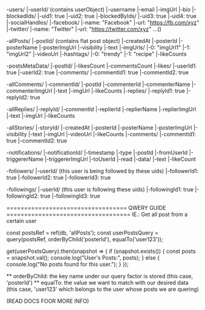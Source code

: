 -users/
  |-userId/ (contains userObject)
    |-username
    |-email
    |-imgUrl
    |-bio
    |-blockedIds/
      |-uid1: true
      |-uid2: true
    |-blockedByIds/
      |-uid3: true
      |-uid4: true
    |-socialHandles/
      |-facebook/
        |-name: "Facebook"
        |-url: "https://fb.com/xyz"
      |-twitter/
        |-name: "Twitter"
        |-url: "https://twitter.com/xyz"
    ...()

-allPosts/
  |-postId/ (contains flat post object)
    |-createdAt
    |-posterId
    |-posterName
    |-posterImgUrl
    |-visibility
    |-text
    |-imgUrls/
      |-0: "imgUrl1"
      |-1: "imgUrl2"
    |-videoUrl
    |-hashtags/
      |-0: "trendy"
      |-1: "recipe"
    |-likeCounts

-postsMetaData/
  |-postId/
    |-likesCount
    |-commentsCount
    |-likes/
      |-userId1: true
      |-userId2: true
    |-comments/
      |-commentId1: true
      |-commentId2: true

-allComments/
  |-commentId/
    |-postId
    |-commenterId
    |-commenterName
    |-commenterImgUrl
    |-text
    |-imgUrl
    |-likeCounts
    |-replies/
      |-replyId1: true
      |-replyId2: true

-allReplies/
  |-replyId/
    |-commentId
    |-replierId
    |-replierName
    |-replierImgUrl
    |-text
    |-imgUrl
    |-likeCounts

-allStories/
  |-storyId/
    |-createdAt
    |-posterId
    |-posterName
    |-posterImgUrl
    |-visibility
    |-text
    |-imgUrl
    |-videoUrl
    |-likeCounts
    |-comments/
      |-commentId1: true
      |-commentId2: true

-notifications/
  |-notificationId/
    |-timestamp
    |-type
    |-postId
    |-fromUserId
    |-triggererName
    |-triggererImgUrl
    |-toUserId
    |-read
    |-data/
      |-text
      |-likeCount

-followers/
  |-userId/ (this user is being followed by these uids)
    |-followerId1: true
    |-followerId2: true
    |-followerId3: true

-followings/
  |-userId/ (this user is following these uids)
    |-followingId1: true
    |-followingId2: true
    |-followingId3: true


================================== QWERY GUIDE ===================================
IE.: Get all post from a certain user


const postsRef = ref(db, 'allPosts');
const userPostsQuery = query(postsRef, orderByChild('posterId'), equalTo('user123'));

get(userPostsQuery).then(snapshot => {
  if (snapshot.exists()) {
    const posts = snapshot.val();
    console.log("User's Posts:", posts);
  } else {
    console.log("No posts found for this user.");
  }
});

** orderByChild: the key name under our query factor is stored (this case, 'posterId')
** equalTo: the value we want to match with our desired data (this case, 'user123' which belongs to the user whose posts we are quering)

(READ DOCS FOOR MORE INFO)